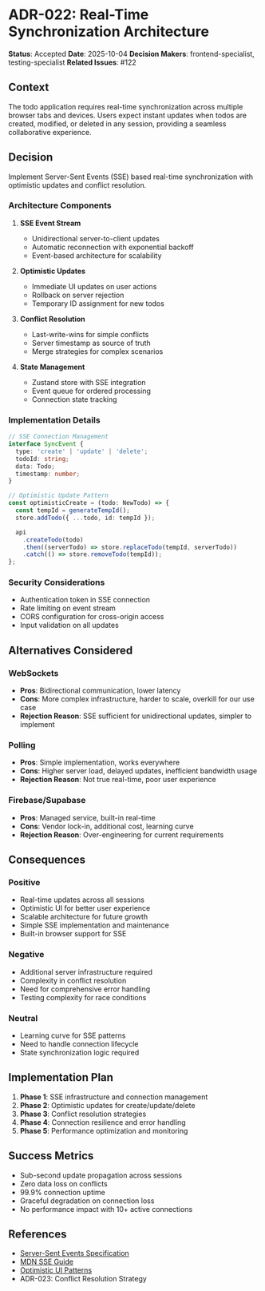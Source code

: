 # ADR-022: Real-Time Synchronization Architecture

**Status**: Accepted
**Date**: 2025-10-04
**Decision Makers**: frontend-specialist, testing-specialist
**Related Issues**: #122

## Context

The todo application requires real-time synchronization across multiple browser tabs and devices. Users expect
instant updates when todos are created, modified, or deleted in any session, providing a seamless collaborative
experience.

## Decision

Implement Server-Sent Events (SSE) based real-time synchronization with optimistic updates and conflict resolution.

### Architecture Components

1. **SSE Event Stream**
   - Unidirectional server-to-client updates
   - Automatic reconnection with exponential backoff
   - Event-based architecture for scalability

2. **Optimistic Updates**
   - Immediate UI updates on user actions
   - Rollback on server rejection
   - Temporary ID assignment for new todos

3. **Conflict Resolution**
   - Last-write-wins for simple conflicts
   - Server timestamp as source of truth
   - Merge strategies for complex scenarios

4. **State Management**
   - Zustand store with SSE integration
   - Event queue for ordered processing
   - Connection state tracking

### Implementation Details

```typescript
// SSE Connection Management
interface SyncEvent {
  type: 'create' | 'update' | 'delete';
  todoId: string;
  data: Todo;
  timestamp: number;
}

// Optimistic Update Pattern
const optimisticCreate = (todo: NewTodo) => {
  const tempId = generateTempId();
  store.addTodo({ ...todo, id: tempId });

  api
    .createTodo(todo)
    .then((serverTodo) => store.replaceTodo(tempId, serverTodo))
    .catch(() => store.removeTodo(tempId));
};
```

### Security Considerations

- Authentication token in SSE connection
- Rate limiting on event stream
- CORS configuration for cross-origin access
- Input validation on all updates

## Alternatives Considered

### WebSockets

- **Pros**: Bidirectional communication, lower latency
- **Cons**: More complex infrastructure, harder to scale, overkill for our use case
- **Rejection Reason**: SSE sufficient for unidirectional updates, simpler to implement

### Polling

- **Pros**: Simple implementation, works everywhere
- **Cons**: Higher server load, delayed updates, inefficient bandwidth usage
- **Rejection Reason**: Not true real-time, poor user experience

### Firebase/Supabase

- **Pros**: Managed service, built-in real-time
- **Cons**: Vendor lock-in, additional cost, learning curve
- **Rejection Reason**: Over-engineering for current requirements

## Consequences

### Positive

- Real-time updates across all sessions
- Optimistic UI for better user experience
- Scalable architecture for future growth
- Simple SSE implementation and maintenance
- Built-in browser support for SSE

### Negative

- Additional server infrastructure required
- Complexity in conflict resolution
- Need for comprehensive error handling
- Testing complexity for race conditions

### Neutral

- Learning curve for SSE patterns
- Need to handle connection lifecycle
- State synchronization logic required

## Implementation Plan

1. **Phase 1**: SSE infrastructure and connection management
2. **Phase 2**: Optimistic updates for create/update/delete
3. **Phase 3**: Conflict resolution strategies
4. **Phase 4**: Connection resilience and error handling
5. **Phase 5**: Performance optimization and monitoring

## Success Metrics

- Sub-second update propagation across sessions
- Zero data loss on conflicts
- 99.9% connection uptime
- Graceful degradation on connection loss
- No performance impact with 10+ active connections

## References

- [Server-Sent Events Specification](https://html.spec.whatwg.org/multipage/server-sent-events.html)
- [MDN SSE Guide](https://developer.mozilla.org/en-US/docs/Web/API/Server-sent_events)
- [Optimistic UI Patterns](https://www.apollographql.com/docs/react/performance/optimistic-ui/)
- ADR-023: Conflict Resolution Strategy
